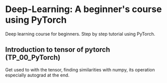 # Deep-Learning: A beginner's course using PyTorch
Deep learning course for beginners. Step by step tutorial using PyTorch.
## Introduction to tensor of pytorch (**TP_00_PyTorch**)
Get used to with the tensor, finding similarities with numpy, its operation especially autograd at the end.
